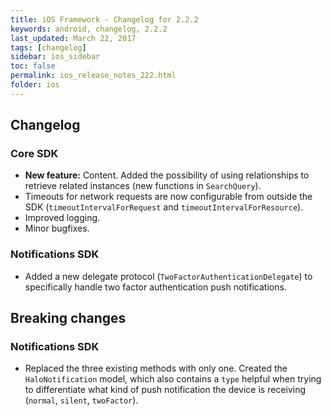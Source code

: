 ```yaml
---
title: iOS Framework - Changelog for 2.2.2
keywords: android, changelog, 2.2.2
last_updated: March 22, 2017
tags: [changelog]
sidebar: ios_sidebar
toc: false
permalink: ios_release_notes_222.html
folder: ios
---
```


## Changelog

### Core SDK

- **New feature:** Content. Added the possibility of using relationships to retrieve related instances (new functions in `SearchQuery`).
- Timeouts for network requests are now configurable from outside the SDK (`timeoutIntervalForRequest` and `timeoutIntervalForResource`).
- Improved logging.
- Minor bugfixes.

### Notifications SDK

- Added a new delegate protocol (`TwoFactorAuthenticationDelegate`) to specifically handle two factor authentication push notifications.

## Breaking changes

### Notifications SDK

- Replaced the three existing methods with only one. Created the `HaloNotification` model, which also contains a `type` helpful when trying to differentiate what kind of push notification the device is receiving (`normal`, `silent`, `twoFactor`).